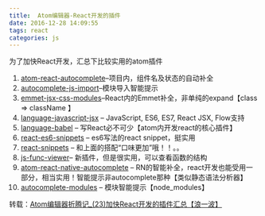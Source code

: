 ```yaml
---
title:  Atom编辑器-React开发的插件
date: 2016-12-28 14:09:55
tags: react
categories: js
---
```

为了加快React开发，汇总下比较实用的atom插件
<!-- more -->
1. [atom-react-autocomplete](https://atom.io/packages/atom-react-autocomplete)–项目内，组件名及状态的自动补全
2. [autocomplete-js-import](https://atom.io/packages/autocomplete-js-import)–模块导入智能提示
3. [emmet-jsx-css-modules](https://atom.io/packages/emmet-jsx-css-modules)–React内的Emmet补全，非单纯的expand【class => className 】
4. [language-javascript-jsx](https://atom.io/packages/language-javascript-jsx) – JavaScript, ES6, ES7, React JSX, Flow支持
5. [language-babel](https://atom.io/packages/language-babel) – 写React必不可少【atom内开发react的核心插件】
6. [react-es6-snippets](https://atom.io/packages/react-es6-snippets) – es6写法的react snippet，挺实用
7. [react-snippets](https://atom.io/packages/react-snippets) – 和上面的搭配“口味更加”哦！！。。
8. [js-func-viewer](https://atom.io/packages/js-func-viewer)– 新插件，但是很实用，可以查看函数的结构
9. [atom-react-native-autocomplete](https://atom.io/packages/atom-react-native-autocomplete) – RN的智能补全，react开发也能受用一部分，相当实用！智能提示非autocomplete那种【类似静态语法分析器】
10. [autocomplete-modules](https://atom.io/packages/autocomplete-modules) – 模块智能提示【node_modules】


转载：[Atom编辑器折腾记_(23)加快React开发的插件汇总【浪一波】](http://blog.csdn.net/crper/article/details/52196675)